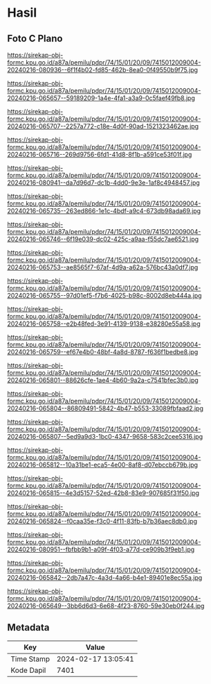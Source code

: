 # Hasil

## Foto C Plano

https://sirekap-obj-formc.kpu.go.id/a87a/pemilu/pdpr/74/15/01/20/09/7415012009004-20240216-080936--6f1f4b02-fd85-462b-8ea0-0f49550b9f75.jpg

https://sirekap-obj-formc.kpu.go.id/a87a/pemilu/pdpr/74/15/01/20/09/7415012009004-20240216-065657--59189209-1a4e-4fa1-a3a9-0c5faef49fb8.jpg

https://sirekap-obj-formc.kpu.go.id/a87a/pemilu/pdpr/74/15/01/20/09/7415012009004-20240216-065707--2257a772-c18e-4d0f-90ad-1521323462ae.jpg

https://sirekap-obj-formc.kpu.go.id/a87a/pemilu/pdpr/74/15/01/20/09/7415012009004-20240216-065716--269d9756-6fd1-41d8-8f1b-a591ce53f01f.jpg

https://sirekap-obj-formc.kpu.go.id/a87a/pemilu/pdpr/74/15/01/20/09/7415012009004-20240216-080941--da7d96d7-dc1b-4dd0-9e3e-1af8c4948457.jpg

https://sirekap-obj-formc.kpu.go.id/a87a/pemilu/pdpr/74/15/01/20/09/7415012009004-20240216-065735--263ed866-1e1c-4bdf-a9c4-673db98ada69.jpg

https://sirekap-obj-formc.kpu.go.id/a87a/pemilu/pdpr/74/15/01/20/09/7415012009004-20240216-065746--6f19e039-dc02-425c-a9aa-f55dc7ae6521.jpg

https://sirekap-obj-formc.kpu.go.id/a87a/pemilu/pdpr/74/15/01/20/09/7415012009004-20240216-065753--ae8565f7-67af-4d9a-a62a-576bc43a0df7.jpg

https://sirekap-obj-formc.kpu.go.id/a87a/pemilu/pdpr/74/15/01/20/09/7415012009004-20240216-065755--97d01ef5-f7b6-4025-b98c-8002d8eb444a.jpg

https://sirekap-obj-formc.kpu.go.id/a87a/pemilu/pdpr/74/15/01/20/09/7415012009004-20240216-065758--e2b48fed-3e91-4139-9138-e38280e55a58.jpg

https://sirekap-obj-formc.kpu.go.id/a87a/pemilu/pdpr/74/15/01/20/09/7415012009004-20240216-065759--ef67e4b0-48bf-4a8d-8787-f636f1bedbe8.jpg

https://sirekap-obj-formc.kpu.go.id/a87a/pemilu/pdpr/74/15/01/20/09/7415012009004-20240216-065801--88626cfe-1ae4-4b60-9a2a-c7541bfec3b0.jpg

https://sirekap-obj-formc.kpu.go.id/a87a/pemilu/pdpr/74/15/01/20/09/7415012009004-20240216-065804--86809491-5842-4b47-b553-33089fbfaad2.jpg

https://sirekap-obj-formc.kpu.go.id/a87a/pemilu/pdpr/74/15/01/20/09/7415012009004-20240216-065807--5ed9a9d3-1bc0-4347-9658-583c2cee5316.jpg

https://sirekap-obj-formc.kpu.go.id/a87a/pemilu/pdpr/74/15/01/20/09/7415012009004-20240216-065812--10a31be1-eca5-4e00-8af8-d07ebccb679b.jpg

https://sirekap-obj-formc.kpu.go.id/a87a/pemilu/pdpr/74/15/01/20/09/7415012009004-20240216-065815--4e3d5157-52ed-42b8-83e9-907685f31f50.jpg

https://sirekap-obj-formc.kpu.go.id/a87a/pemilu/pdpr/74/15/01/20/09/7415012009004-20240216-065824--f0caa35e-f3c0-4f11-83fb-b7b36aec8db0.jpg

https://sirekap-obj-formc.kpu.go.id/a87a/pemilu/pdpr/74/15/01/20/09/7415012009004-20240216-080951--fbfbb9b1-a09f-4f03-a77d-ce909b3f9eb1.jpg

https://sirekap-obj-formc.kpu.go.id/a87a/pemilu/pdpr/74/15/01/20/09/7415012009004-20240216-065842--2db7a47c-4a3d-4a66-b4e1-89401e8ec55a.jpg

https://sirekap-obj-formc.kpu.go.id/a87a/pemilu/pdpr/74/15/01/20/09/7415012009004-20240216-065649--3bb6d6d3-6e68-4f23-8760-59e30eb0f244.jpg


## Metadata

| Key        | Value               |
| ---------- | ------------------- |
| Time Stamp | 2024-02-17 13:05:41 |
| Kode Dapil | 7401                |



